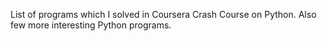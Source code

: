 List of programs which I solved in Coursera Crash Course on Python.
Also few more interesting Python programs.
